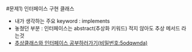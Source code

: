 #문제1) 인터페이스 구현 클래스

- 내가 생각하는 주요 keyword : implements
- 놓쳤던 부분 : 인터페이스는 abstract(추상화 키워드) 적지 않아도 추상 메서드 라는것
- [추상클래스와 인터페이스 공부하러가기(비밀번호:5odqwnda)](https://everyday-com-eat.tistory.com/31)